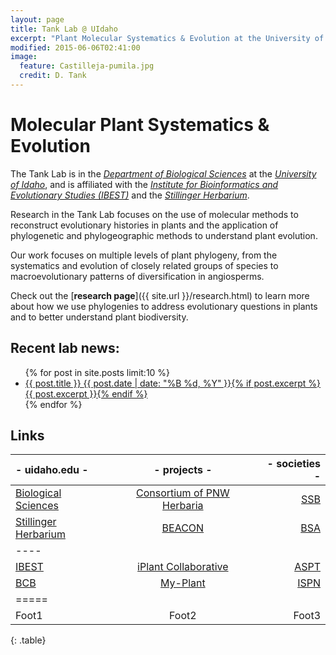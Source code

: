 ```yaml
---
layout: page
title: Tank Lab @ UIdaho
excerpt: "Plant Molecular Systematics & Evolution at the University of Idaho"
modified: 2015-06-06T02:41:00
image:
  feature: Castilleja-pumila.jpg
  credit: D. Tank
---
```

# Molecular Plant Systematics & Evolution

The Tank Lab is in the [*Department of Biological Sciences*](http://www.uidaho.edu/sci/biology) at the [*University of Idaho*](http://www.uidaho.edu), and is affiliated with the [*Institute for Bioinformatics and Evolutionary Studies (IBEST)*](http://www.ibest.uidaho.edu) and the [*Stillinger Herbarium*](http://www.uidaho.edu/herbarium).

Research in the Tank Lab focuses on the use of molecular methods to reconstruct evolutionary  histories in plants and the application of phylogenetic and phylogeographic methods to understand plant evolution. 

Our work focuses on multiple levels of plant phylogeny, from the systematics and evolution of closely related groups of species to macroevolutionary patterns of diversification in angiosperms.   

Check out the [**research page**]({{ site.url }}/research.html) to learn more about how we use phylogenies to address evolutionary questions in plants and to better understand plant biodiversity.

## Recent lab news:

<ul class="post-list">
{% for post in site.posts limit:10 %} 
  <li><article><a href="{{ site.url }}{{ post.url }}">{{ post.title }} <span class="entry-date"><time datetime="{{ post.date | date_to_xmlschema }}">{{ post.date | date: "%B %d, %Y" }}</time></span>{% if post.excerpt %} <span class="excerpt">{{ post.excerpt }}</span>{% endif %}</a></article></li>
{% endfor %}
</ul>

## Links

| - uidaho.edu - | - projects - | - societies - |
|:--------|:-------:|--------:|
| [Biological Sciences](http://www.uidaho.edu/sci/biology)   | [Consortium of PNW Herbaria](http://pnwherbaria.org/)   | [SSB](http://systbiol.org/)   |
| [Stillinger Herbarium](http://www.uidaho.edu/herbarium)   | [BEACON](http://beacon-center.org/)   | [BSA](http://www.botany.org/)   |
|----
| [IBEST](http://www.ibest.uidaho.edu)   | [iPlant Collaborative](http://www.iplantcollaborative.org)   | [ASPT](http://www.aspt.net/)   |
| [BCB](http://www.uidaho.edu/cogs/bcb)   | [My-Plant](https://my-plant.org)   | [ISPN](http://phylonames.org/)   |
|=====
| Foot1   | Foot2   | Foot3   |
{: .table}

[^1]: Example: *domain.com/category-name/post-title*